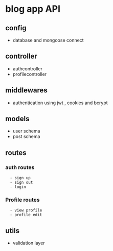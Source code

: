 # blog app API

## config
   - database and mongoose connect
## controller
   - authcontroller
   - profilecontroller
## middlewares
  - authentication using jwt , cookies and bcrypt
## models
  - user schema
  - post schema
## routes
   ### auth routes
      - sign up
      - sign out
      - login
   ### Profile routes
      - view profile
      - profile edit
## utils
   - validation layer